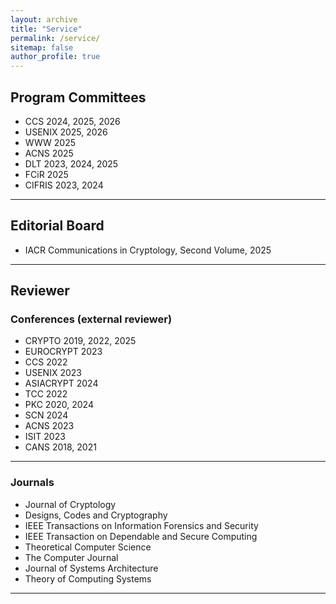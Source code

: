 ```yaml
---
layout: archive
title: "Service"
permalink: /service/
sitemap: false
author_profile: true
---
```


## Program Committees ##

- CCS 2024, 2025, 2026
- USENIX 2025, 2026
- WWW 2025
- ACNS 2025
- DLT 2023, 2024, 2025
- FCiR 2025
- CIFRIS 2023, 2024

---

## Editorial Board ##

- IACR Communications in Cryptology, Second Volume, 2025

---

## Reviewer ##

### Conferences (external reviewer) ####

- CRYPTO 2019, 2022, 2025
- EUROCRYPT 2023
- CCS 2022 
- USENIX 2023
- ASIACRYPT 2024
- TCC 2022
- PKC 2020, 2024
- SCN 2024
- ACNS 2023
- ISIT 2023
- CANS 2018, 2021

---

### Journals ####

- Journal of Cryptology
- Designs, Codes and Cryptography
- IEEE Transactions on Information Forensics and Security
- IEEE Transaction on Dependable and Secure Computing 
- Theoretical Computer Science 
- The Computer Journal 
- Journal of Systems Architecture
- Theory of Computing Systems

---

<!-- ## Other ##

- **Session Chair @ TPMPC 23**, Aarhus University, Aarhus, Denmark

- **Session Chair @ CCS 22**, Los Angeles, CA  
*Track*: Advanced Public Key Primitives -->
